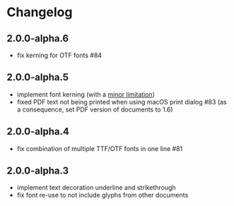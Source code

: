 # Changelog

## 2.0.0-alpha.6

- fix kerning for OTF fonts #84

## 2.0.0-alpha.5

- implement font kerning (with a [minor limitation](https://github.com/rkusa/pdfjs/issues/82#issuecomment-376072547))
- fixed PDF text not being printed when using macOS print dialog #83 (as a consequence, set PDF version of documents to 1.6)

## 2.0.0-alpha.4

- fix combination of multiple TTF/OTF fonts in one line #81

## 2.0.0-alpha.3

- implement text decoration underline and strikethrough
- fix font re-use to not include glyphs from other documents
